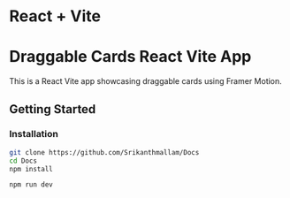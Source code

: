# React + Vite




# Draggable Cards React Vite App

This is a React Vite app showcasing draggable cards using Framer Motion.

## Getting Started

### Installation

```bash
git clone https://github.com/Srikanthmallam/Docs
cd Docs
npm install

npm run dev


